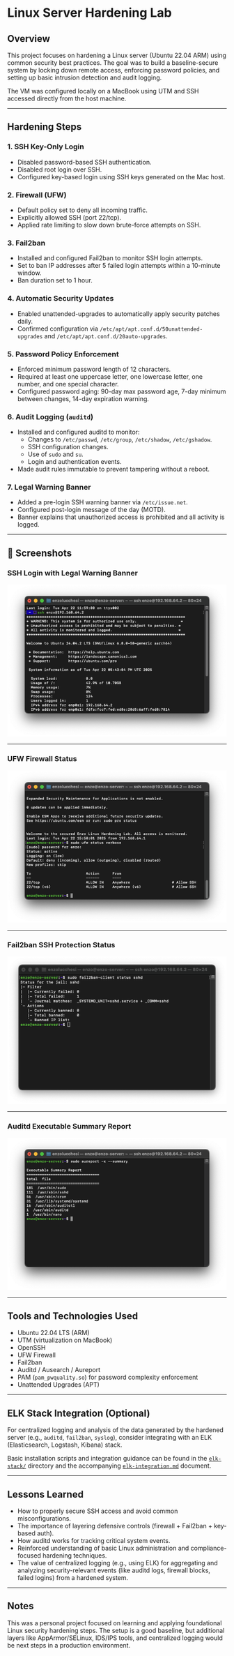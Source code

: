# Linux Server Hardening Lab

## Overview
This project focuses on hardening a Linux server (Ubuntu 22.04 ARM) using common security best practices. The goal was to build a baseline-secure system by locking down remote access, enforcing password policies, and setting up basic intrusion detection and audit logging.

The VM was configured locally on a MacBook using UTM and SSH accessed directly from the host machine.

---

## Hardening Steps

### 1. SSH Key-Only Login
- Disabled password-based SSH authentication.
- Disabled root login over SSH.
- Configured key-based login using SSH keys generated on the Mac host.

### 2. Firewall (UFW)
- Default policy set to deny all incoming traffic.
- Explicitly allowed SSH (port 22/tcp).
- Applied rate limiting to slow down brute-force attempts on SSH.

### 3. Fail2ban
- Installed and configured Fail2ban to monitor SSH login attempts.
- Set to ban IP addresses after 5 failed login attempts within a 10-minute window.
- Ban duration set to 1 hour.

### 4. Automatic Security Updates
- Enabled unattended-upgrades to automatically apply security patches daily.
- Confirmed configuration via `/etc/apt/apt.conf.d/50unattended-upgrades` and `/etc/apt/apt.conf.d/20auto-upgrades`.

### 5. Password Policy Enforcement
- Enforced minimum password length of 12 characters.
- Required at least one uppercase letter, one lowercase letter, one number, and one special character.
- Configured password aging: 90-day max password age, 7-day minimum between changes, 14-day expiration warning.

### 6. Audit Logging (`auditd`)
- Installed and configured auditd to monitor:
  - Changes to `/etc/passwd`, `/etc/group`, `/etc/shadow`, `/etc/gshadow`.
  - SSH configuration changes.
  - Use of `sudo` and `su`.
  - Login and authentication events.
- Made audit rules immutable to prevent tampering without a reboot.

### 7. Legal Warning Banner
- Added a pre-login SSH warning banner via `/etc/issue.net`.
- Configured post-login message of the day (MOTD).
- Banner explains that unauthorized access is prohibited and all activity is logged.

---
## 📸 Screenshots

### SSH Login with Legal Warning Banner
![SSH login with banner](screenshots/ssh-login-banner.png)

---

### UFW Firewall Status
![UFW firewall status](screenshots/ufw-status.png)

---

### Fail2ban SSH Protection Status
![Fail2ban SSH status](screenshots/fail2ban-status.png)

---

### Auditd Executable Summary Report
![Audit report summary](screenshots/auditd-exec-summary.png)

---

## Tools and Technologies Used
- Ubuntu 22.04 LTS (ARM)
- UTM (virtualization on MacBook)
- OpenSSH
- UFW Firewall
- Fail2ban
- Auditd / Ausearch / Aureport
- PAM (`pam_pwquality.so`) for password complexity enforcement
- Unattended Upgrades (APT)

---

## ELK Stack Integration (Optional)

For centralized logging and analysis of the data generated by the hardened server (e.g., `auditd`, `fail2ban`, `syslog`), consider integrating with an ELK (Elasticsearch, Logstash, Kibana) stack.

Basic installation scripts and integration guidance can be found in the [`elk-stack/`](./elk-stack/) directory and the accompanying [`elk-integration.md`](./elk-stack/elk-integration.md) document.

---

## Lessons Learned
- How to properly secure SSH access and avoid common misconfigurations.
- The importance of layering defensive controls (firewall + Fail2ban + key-based auth).
- How auditd works for tracking critical system events.
- Reinforced understanding of basic Linux administration and compliance-focused hardening techniques.
- The value of centralized logging (e.g., using ELK) for aggregating and analyzing security-relevant events (like auditd logs, firewall blocks, failed logins) from a hardened system.

---

## Notes
This was a personal project focused on learning and applying foundational Linux security hardening steps. The setup is a good baseline, but additional layers like AppArmor/SELinux, IDS/IPS tools, and centralized logging would be next steps in a production environment.
